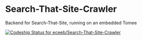 # Search-That-Site-Crawler
Backend for Search-That-Site, running on an embedded Tomee

[ ![Codeship Status for eceeb/Search-That-Site-Crawler](https://codeship.com/projects/b0427d40-a59b-0132-a7b5-42192025a880/status?branch=master)](https://codeship.com/projects/66773)